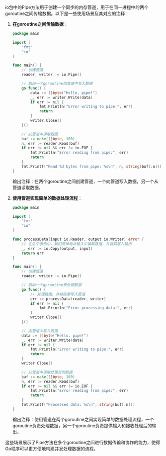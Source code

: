 io包中的Pipe方法用于创建一个同步的内存管道，用于在同一进程中的两个goroutine之间传输数据。以下是一些使用场景及其对应的注释：

1. **在goroutine之间传输数据**：
   ```go
   package main

   import (
       "fmt"
       "io"
   )

   func main() {
       // 创建管道
       reader, writer := io.Pipe()

       // 启动一个goroutine向管道中写入数据
       go func() {
           data := []byte("Hello, pipe!")
           _, err := writer.Write(data)
           if err != nil {
               fmt.Println("Error writing to pipe:", err)
               return
           }
           writer.Close()
       }()

       // 从管道中读取数据
       buf := make([]byte, 100)
       n, err := reader.Read(buf)
       if err != nil && err != io.EOF {
           fmt.Println("Error reading from pipe:", err)
           return
       }
       fmt.Printf("Read %d bytes from pipe: %s\n", n, string(buf[:n]))
   }
   ```
   输出注释：在两个goroutine之间创建管道，一个向管道写入数据，另一个从管道读取数据。

2. **使用管道实现简单的数据处理流程**：
   ```go
   package main

   import (
       "fmt"
       "io"
   )

   func processData(input io.Reader, output io.Writer) error {
       // 在这个示例中，我们简单地从输入中读取数据，并将其写入输出
       _, err := io.Copy(output, input)
       return err
   }

   func main() {
       // 创建管道
       reader, writer := io.Pipe()

       // 启动一个goroutine来处理数据
       go func() {
           // 处理数据，并将结果写入管道
           err := processData(reader, writer)
           if err != nil {
               fmt.Println("Error processing data:", err)
           }
           writer.Close()
       }()

       // 向管道中写入数据
       data := []byte("Hello, pipe!")
       _, err := writer.Write(data)
       if err != nil {
           fmt.Println("Error writing to pipe:", err)
           return
       }
       writer.Close()

       // 从管道中读取处理后的数据
       buf := make([]byte, 100)
       n, err := reader.Read(buf)
       if err != nil && err != io.EOF {
           fmt.Println("Error reading from pipe:", err)
           return
       }
       fmt.Printf("Processed data: %s\n", string(buf[:n]))
   }
   ```
   输出注释：使用管道在两个goroutine之间实现简单的数据处理流程，一个goroutine负责处理数据，另一个goroutine负责提供输入和接收处理后的输出。

这些场景展示了Pipe方法在多个goroutine之间进行数据传输和协作的能力，使得Go程序可以更方便地构建并发处理数据的流程。